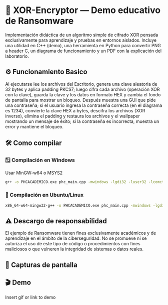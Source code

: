 
# 🔐 XOR-Encryptor — Demo educativo de Ransomware

Implementación didáctica de un algoritmo simple de cifrado XOR pensada exclusivamente para aprendizaje y pruebas en entornos aislados. Incluye una utilidad en C++ (demo), una herramienta en Python para convertir PNG a header C, un diagrama de funcionamiento y un PDF con la explicación del laboratorio.

## ⚙️ Funcionamiento Basico

Al ejecutarse lee los archivos del Escritorio, genera una clave aleatoria de 32 bytes y aplica padding PKCS7; luego cifra cada archivo (operación XOR con la clave), guarda la clave y los datos en formato HEX y cambia el fondo de pantalla para mostrar un bloqueo. Después muestra una GUI que pide una contraseña; si el usuario ingresa la contraseña correcta (en el diagrama es 1234), convierte la clave HEX a bytes, descifra los archivos (XOR inverso), elimina el padding y restaura los archivos y el wallpaper mostrando un mensaje de éxito; si la contraseña es incorrecta, muestra un error y mantiene el bloqueo.



## 🛠️ Como compilar

### 🪟 Compilación en Windows

Usar MinGW-w64 o MSYS2

```bash
g++ -o PHCACADEMICO.exe phc_main.cpp -mwindows -lgdi32 -luser32 -lcomctl32 -static-libgcc -static-libstdc++ -O2
```
### 🐧 Compilación en Ubuntu/Linux

```bash
x86_64-w64-mingw32-g++ -o PHCACADEMICO.exe phc_main.cpp -mwindows -lgdi32 -luser32 -lcomctl32 -static-libgcc -static-libstdc++ -O2
```

## ⚠️ Descargo de responsabilidad

El ejemplo de Ransomware tienen fines exclusivamente académicos y de aprendizaje en el ámbito de la ciberseguridad. No se promueve ni se autoriza el uso de este tipo de código o procedimientos con fines maliciosos o que vulneren la integridad de sistemas o datos reales.
## 📸 Capturas de pantalla



## 🎬 Demo

Insert gif or link to demo

